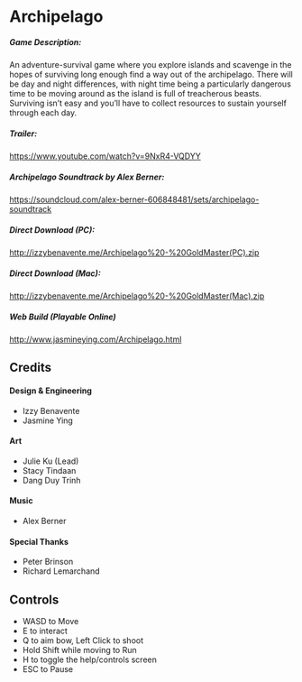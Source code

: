 # Archipelago

##### Game Description:
An adventure-survival game where you explore islands and scavenge in the hopes of surviving long enough find a way out of the archipelago. 
There will be day and night differences, with night time being a particularly dangerous time to be moving around as the island is full of treacherous beasts. 
Surviving isn’t easy and you’ll have to collect resources to sustain yourself through each day. 

##### Trailer: 
https://www.youtube.com/watch?v=9NxR4-VQDYY
##### Archipelago Soundtrack by Alex Berner:
https://soundcloud.com/alex-berner-606848481/sets/archipelago-soundtrack
##### Direct Download (PC): 
http://izzybenavente.me/Archipelago%20-%20GoldMaster(PC).zip
##### Direct Download (Mac): 
http://izzybenavente.me/Archipelago%20-%20GoldMaster(Mac).zip
##### Web Build (Playable Online)
http://www.jasmineying.com/Archipelago.html

## Credits
#### Design & Engineering
* Izzy Benavente
* Jasmine Ying

#### Art
* Julie Ku (Lead)
* Stacy Tindaan
* Dang Duy Trinh

#### Music
* Alex Berner

#### Special Thanks
* Peter Brinson
* Richard Lemarchand

## Controls
* WASD to Move
* E to interact
* Q to aim bow, Left Click to shoot
* Hold Shift while moving to Run
* H to toggle the help/controls screen
* ESC to Pause
